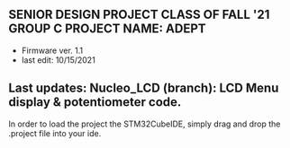 SENIOR DESIGN PROJECT CLASS OF FALL '21
GROUP C
PROJECT NAME: ADEPT
---------------------------------------------------------------------------------------------------------------------------------------------------------------------------------------------------------------------------------------
- Firmware ver. 1.1
- last edit: 10/15/2021

Last updates:
	Nucleo_LCD (branch): LCD Menu display & potentiometer code.
---------------------------------------------------------------------------------------------------------------------------------------------------------------------------------------------------------------------------------------

In order to load the project the STM32CubeIDE, simply drag and drop the .project file into your ide.




